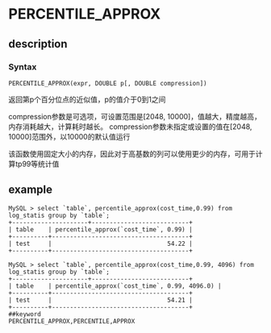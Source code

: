# PERCENTILE_APPROX
## description
### Syntax

`PERCENTILE_APPROX(expr, DOUBLE p[, DOUBLE compression])`


返回第p个百分位点的近似值，p的值介于0到1之间

compression参数是可选项，可设置范围是[2048, 10000]，值越大，精度越高，内存消耗越大，计算耗时越长。
compression参数未指定或设置的值在[2048, 10000]范围外，以10000的默认值运行

该函数使用固定大小的内存，因此对于高基数的列可以使用更少的内存，可用于计算tp99等统计值

## example
```
MySQL > select `table`, percentile_approx(cost_time,0.99) from log_statis group by `table`;
+---------------------+---------------------------+
| table    | percentile_approx(`cost_time`, 0.99) |
+----------+--------------------------------------+
| test     |                                54.22 |
+----------+--------------------------------------+

MySQL > select `table`, percentile_approx(cost_time,0.99, 4096) from log_statis group by `table`;
+---------------------+---------------------------+
| table    | percentile_approx(`cost_time`, 0.99, 4096.0) |
+----------+--------------------------------------+
| test     |                                54.21 |
+----------+--------------------------------------+
##keyword
PERCENTILE_APPROX,PERCENTILE,APPROX
